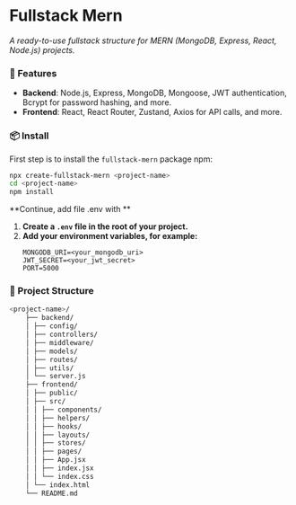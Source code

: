 # Fullstack Mern

_A ready-to-use fullstack structure for MERN (MongoDB, Express, React, Node.js) projects._

### 🚀 Features

-   **Backend**: Node.js, Express, MongoDB, Mongoose, JWT authentication, Bcrypt for password hashing, and more.
-   **Frontend**: React, React Router, Zustand, Axios for API calls, and more.

### 📦 Install

First step is to install the `fullstack-mern` package npm:

```bash
npx create-fullstack-mern <project-name>
cd <project-name>
npm install
```

**Continue, add file .env with **

1. **Create a `.env` file in the root of your project.**
2. **Add your environment variables, for example:**
    ```plaintext
    MONGODB_URI=<your_mongodb_uri>
    JWT_SECRET=<your_jwt_secret>
    PORT=5000
    ```

### 📁 Project Structure

```bash
<project-name>/
    ├── backend/
    │ ├── config/
    │ ├── controllers/
    │ ├── middleware/
    │ ├── models/
    │ ├── routes/
    │ ├── utils/
    │ └── server.js
    ├── frontend/
    │ ├── public/
    │ ├── src/
    │ │ ├── components/
    │ │ ├── helpers/
    │ │ ├── hooks/
    │ │ ├── layouts/
    │ │ ├── stores/
    │ │ ├── pages/
    │ │ ├── App.jsx
    │ │ ├── index.jsx
    │ │ └── index.css
    │ └── index.html
    └── README.md
```
